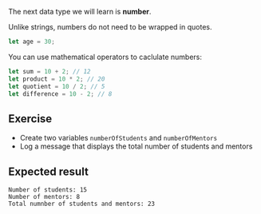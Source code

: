The next data type we will learn is **number**.

Unlike strings, numbers do not need to be wrapped in quotes.

```js
let age = 30;
```

You can use mathematical operators to caclulate numbers:

```js
let sum = 10 + 2; // 12
let product = 10 * 2; // 20
let quotient = 10 / 2; // 5
let difference = 10 - 2; // 8
```

## Exercise

- Create two variables `numberOfStudents` and `numberOfMentors`
- Log a message that displays the total number of students and mentors

## Expected result

```
Number of students: 15
Number of mentors: 8
Total numnber of students and mentors: 23
```
